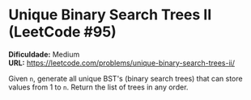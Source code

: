 # Unique Binary Search Trees II (LeetCode #95)

**Dificuldade:** Medium  
**URL:** https://leetcode.com/problems/unique-binary-search-trees-ii/

Given `n`, generate all unique BST's (binary search trees) that can store values from 1 to `n`. Return the list of trees in any order.

